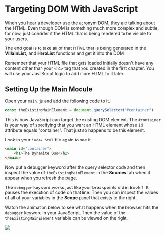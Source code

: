 # Targeting DOM With JavaScript

When you hear a developer use the acronym DOM, they are talking about the HTML. Even though DOM is something much more complex and subtle, for now, just consider it the HTML that is being rendered to be visible to your users.

The end goal is to take all of that HTML that is being generated in the **VillainList**, and **HeroList** functions and get it into the DOM.

Remember that your HTML file that gets loaded initially doesn't have any content other than your `<h1>` tag that you created in the first chapter. You will use your JavaScript logic to add more HTML to it later.

## Setting Up the Main Module

Open your `main.js` and add the following code to it.

```js
const theExistingMainElement = document.querySelector("#container")
```

This is how JavaScript can target the existing DOM element. The `#container` is your way of specifying that you want an HTML element whose `id` attribute equals "container". That just so happens to be this element.

Look in your `index.html` file again to see it.

```html
<main id="container">
    <h1>The Dynamite Duo</h1>
</main>
```

Now put a debugger keyword after the query selector code and then inspect the value of `theExistingMainElement` in the **Sources** tab when it appear when you refresh the page.

The `debugger` keyword works just like your breakpoints did in Book 1. It pauses the execution of code on that line. Then you can inspect the values of all of your variables in the **Scope** panel that exists to the right.

Watch the animation below to see what happens when the browser hits the `debugger` keyword in your JavaScript. Then the value of the `theExistingMainElement` variable can be viewed on the right.

![](./images/intro-to-sources-dev-panel.gif)

